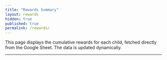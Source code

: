 ```yaml
---
title: "Rewards Summary"
layout: rewards
hidden: true
published: true
permalink: /rewards/
---
```


This page displays the cumulative rewards for each child, fetched directly from the Google Sheet. The data is updated dynamically.

---
